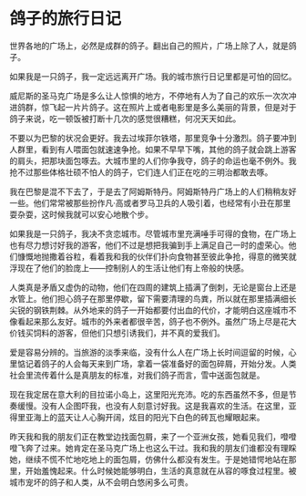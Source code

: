 # 鸽子的旅行日记

世界各地的广场上，必然是成群的鸽子。翻出自己的照片，广场上除了人，就是鸽子。 

如果我是一只鸽子，我一定远远离开广场。我的城市旅行日记里都是可怕的回忆。 

威尼斯的圣马克广场是多么让人惊惧的地方，不停地有人为了自己的欢乐一次次冲进鸽群，惊飞起一片片鸽子。这在照片上或者电影里是多么美丽的背景，但是对于鸽子来说，吃一顿饭被打断十几次的感觉很糟糕，何况天天如此。 

不要以为巴黎的状况会更好。我去过埃菲尔铁塔，那里竞争十分激烈。鸽子要冲到人群里，看到有人喂面包就速速争抢。如果不早早下嘴，其他的鸽子就会跳上游客的肩头，把那块面包啄去。大城市里的人们你争我夺，鸽子的命运也毫不例外。我抢不过那些体格壮硕不怕人的鸽子，它们连人们正在吃的三明治都敢去啄。 

我在巴黎是混不下去了，于是去了阿姆斯特丹。阿姆斯特丹广场上的人们稍稍友好一些。他们常常被那些扮作凡·高或者罗马卫兵的人吸引着，也经常有小丑在那里耍杂耍，这时候我就可以安心地散个步。 

如果我是一只鸽子，我决不贪恋城市。尽管城市里充满唾手可得的食物，在广场上也有尽力想讨好我的游客，他们不过是想把我骗到手上满足自己一时的虚荣心。他们慷慨地抛撒着谷粒，看着我和我的伙伴们扑向食物甚至彼此争抢，得意的微笑就浮现在了他们的脸庞上——控制别人的生活让他们有上帝般的快感。 

人类真是矛盾又虚伪的动物，他们在四周的建筑上插满了倒刺，无论是窗台上还是水管上。他们担心鸽子在那里停歇，留下需要清理的鸟粪，所以就在那里插满细长尖锐的钢铁荆棘。从外地来的鸽子一开始都要付出血的代价，才能明白这座城市不像看起来那么友好。城市的外来者都很辛苦，鸽子也不例外。虽然广场上尽是花大价钱买饲料的游客，但他们只想引诱我们，并不真的爱我们。 

爱是容易分辨的。当旅游的淡季来临，没有什么人在广场上长时间逗留的时候，心里惦记着鸽子的人会每天来到广场，拿着一袋准备好的面包碎屑，开始分发。人类社会里流传着什么是真朋友的标准，对我们鸽子而言，雪中送面包就是。 

现在我定居在意大利的目拉诺小岛上，这里阳光充沛。吃的东西虽然不多，但是节奏缓慢。没有人企图吓我，也没有人刻意讨好我。这是我喜欢的生活。在这里，亚得里亚海上的蓝天让人心胸开阔，炫目的阳光下白色的砖瓦也耀眼起来。 

昨天我和我的朋友们正在教堂边找面包屑，来了一个亚洲女孩，她看见我们，噔噔噔飞奔了过来。她肯定在圣马克广场上也这么干过。我和我的朋友们谁都没有理睬她，继续不慌不忙地吃地上的面包屑，仿佛什么都没有发生。于是她错愕地站在那里，开始羞愧起来。什么时候她能够明白，生活的真意就在从容的啄食过程里。被城市宠坏的鸽子和人类，从不会明白悠闲多么可贵。